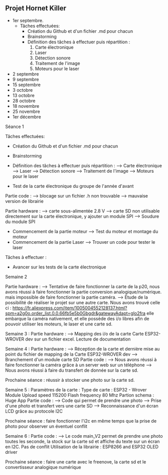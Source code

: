 <strong> Projet Hornet Killer </strong>
-
* 1er septembre.
  - Tâches effectuées: 
      - Création du Github et d'un fichier .md pour chacun
      - Brainstorming
      - Définition des tâches à effectuer puis répartition :
        1. Carte électronique
        2. Laser
        3. Détection sonore
        4. Traitement de l'image 
        5. Moteurs pour le laser 
* 2 septembre
* 9 septembre
* 15 septembre
* 3 octobre
* 13 octobre
* 28 octobre
* 18 novembre
* 25 novembre
* 1er décembre













Séance 1 

Tâches effectuées: 
- Création du Github et d'un fichier .md pour chacun
- Brainstorming
- Définition des tâches à effectuer puis répartition :
  --> Carte électronique
  --> Laser
  --> Détection sonore
  --> Traitement de l'image 
  --> Moteurs pour le laser 

- Test de la carte électronique du groupe de l'année d'avant

Partie code :
  --> blocage sur un fichier .h non trouvable
  --> mauvaise version de librairie

Partie hardware :
  --> carte sous-alimentée 2.8 V
  --> carte SD non utilisable directement sur la carte électronique, y ajouter un module SPI
  --> Soudure du module SPI
 
 - Commencement de la partie moteur 
  --> Test du moteur et montage du moteur
 - Commencement de la partie Laser
  --> Trouver un code pour tester le laser 
  
Tâches à effectuer :
- Avancer sur les tests de la carte électronique

Semaine 2 

Partie hardware : 
  --> Tentative de faire fonctionner la carte de la p20, nous avons réussi à faire fonctionner la partie conversion analogique/numérique.
  mais impossible de faire fonctionner la partie caméra. 
  --> Etude de la possibilité de réaliser le projet sur une autre carte. Nous avons trouvé celle ci : 
  https://fr.aliexpress.com/item/1005004552128137.html?spm=a2g0o.order_list.0.0.66fb5e5b0Gbgdr&gatewayAdapt=glo2fra
  elle embarque la caméra nativement, et elle possède des i/o libres afin de pouvoir utiliser les moteurs, le laser et une carte sd.
  
Semaine 3 :
Partie hardware : 
--> Mapping des i/o de la carte Carte ESP32-WROVER dev sur un fichier excel. Lecture de documentation

Semaine 4 :
Partie hardware : 
--> Réception de la carte et dernière mise au point du fichier de mapping de la Carte ESP32-WROVER dev
--> Branchement d'un module carte SD 
Partie code :
--> Nous avons réussi à faire fonctionner la caméra grâce à un server web sur un téléphone
--> Nous avons réussi à faire du transfert de donnée sur la carte sd.

Prochaine séance : réussir à stocker une photo sur la carte sd.

Semaine 5 :
Paramètres de la carte :  Type de carte : ESP32 - Wrover Module
                          Upload speed 115200
                          Flash frequency 80 Mhz
                          Partion schema : Huge App
Partie code :
--> Code qui permet de prendre une photo
--> Prise d'une photo et transfert vers une carte SD
--> Reconnaissance d'un écran LCD grâce au protocole I2C

Prochaine séance : faire fonctionner l'i2c en même temps que la prise de photo pour observer un éventuel conflit

Semaine 6 :
Partie code : 
--> Le code main_V2 permet de prendre une photo toutes les seconde, la stock sur la carte sd et affiche du texte sur un écran en I2C. Pas de conflit
Utilisation de la librairie : ESP8266 and ESP32 OLED driver

Prochaine séance : faire une carte avec le freenove, la carte sd et le convertisseur analogique numérique
